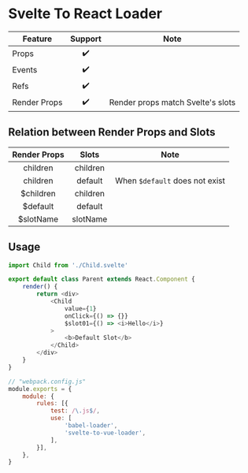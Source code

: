 # Svelte To React Loader

|Feature|Support|Note|
|-|:-:|:-:|
|Props|✔️||
|Events|✔️||
|Refs|✔️||
|Render Props|✔️|Render props match Svelte's slots|


## Relation between Render Props and Slots
|Render Props|Slots|Note|
|:-:|:-:|:-:|
|children|children||
|children|default|When `$default` does not exist|
|$children|children||
|$default|default||
|$slotName|slotName||


## Usage
```javascript
import Child from './Child.svelte'

export default class Parent extends React.Component {
    render() {
        return <div>
            <Child
                value={1}
                onClick={() => {}}
                $slot01={() => <i>Hello</i>}
            >
                <b>Default Slot</b>
            </Child>
        </div>
    }
}
```
```javascript
// "webpack.config.js"
module.exports = {
    module: {
        rules: [{
            test: /\.js$/,
            use: [
                'babel-loader',
                'svelte-to-vue-loader',
            ],
        }],
    },
}
```